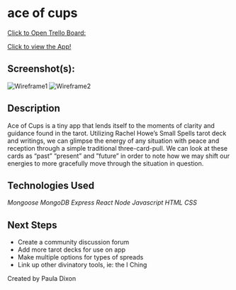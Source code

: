 
# ace of cups

[Click to Open Trello Board:](https://trello.com/b/meeZ2lTe/ace-of-cups)

[Click to view the App!](https://ace-of-cups.herokuapp.com/)


## Screenshot(s):

![Wireframe1](https://i.imgur.com/Ulmxur5.png)
![Wireframe2](https://i.imgur.com/yjlEIKk.png)

## Description

Ace of Cups is a tiny app that lends itself to the moments of clarity and guidance found in the tarot. Utilizing Rachel Howe’s Small Spells tarot deck and writings, we can glimpse the energy of any situation with peace and reception through a simple traditional three-card-pull. We can look at these cards as “past” “present” and ”future” in order to note how we may shift our energies to more gracefully move through the situation in question. 


## Technologies Used

_Mongoose_
_MongoDB_
_Express_
_React_
_Node_
_Javascript_
_HTML_
_CSS_


## Next Steps 

- Create a community discussion forum
- Add more tarot decks for use on app
- Make multiple options for types of spreads
- Link up other divinatory tools, ie: the I Ching


Created by Paula Dixon

